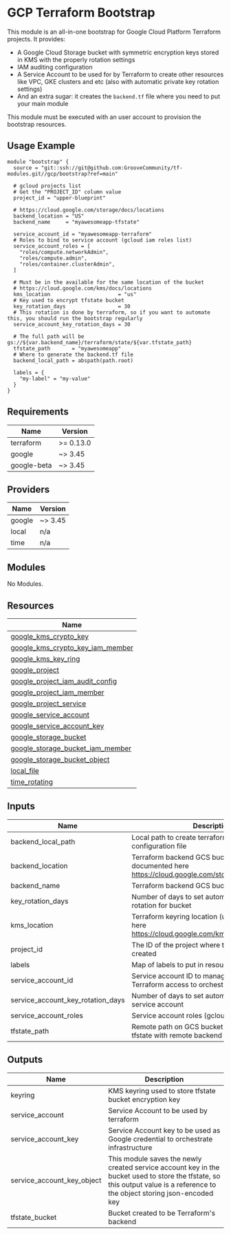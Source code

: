# GCP Terraform Bootstrap

This module is an all-in-one bootstrap for Google Cloud Platform Terraform projects. It provides:

- A Google Cloud Storage bucket with symmetric encryption keys stored in KMS with the properly rotation settings
- IAM auditing configuration
- A Service Account to be used for by Terraform to create other resources like VPC, GKE clusters and etc (also with automatic private key rotation settings)
- And an extra sugar: it creates the `backend.tf` file where you need to put your main module

This module must be executed with an user account to provision the bootstrap resources.

## Usage Example

```hcl
module "bootstrap" {
  source = "git::ssh://git@github.com:GrooveCommunity/tf-modules.git//gcp/bootstrap?ref=main"
  
  # gcloud projects list
  # Get the "PROJECT_ID" column value
  project_id = "upper-blueprint"
  
  # https://cloud.google.com/storage/docs/locations
  backend_location = "US"
  backend_name     = "myawesomeapp-tfstate"

  service_account_id = "myawesomeapp-terraform"
  # Roles to bind to service account (gcloud iam roles list)
  service_account_roles = [
    "roles/compute.networkAdmin",
    "roles/compute.admin",
    "roles/container.clusterAdmin",
  ]
  
  # Must be in the available for the same location of the bucket
  # https://cloud.google.com/kms/docs/locations
  kms_location                      = "us"
  # Key used to encrypt tfstate bucket
  key_rotation_days                 = 30
  # This rotation is done by terraform, so if you want to automate this, you should run the bootstrap regularly
  service_account_key_rotation_days = 30
  
  # The full path will be gs://${var.backend_name}/terraform/state/${var.tfstate_path}
  tfstate_path       = "myawesomeapp"
  # Where to generate the backend.tf file
  backend_local_path = abspath(path.root)

  labels = {
    "my-label" = "my-value"
  }
}
```

## Requirements

| Name        | Version   |
| ----------- | --------- |
| terraform   | >= 0.13.0 |
| google      | ~> 3.45   |
| google-beta | ~> 3.45   |

## Providers

| Name   | Version |
| ------ | ------- |
| google | ~> 3.45 |
| local  | n/a     |
| time   | n/a     |

## Modules

No Modules.

## Resources

| Name                                                                                                                                         |
| -------------------------------------------------------------------------------------------------------------------------------------------- |
| [google_kms_crypto_key](https://registry.terraform.io/providers/hashicorp/google/latest/docs/resources/kms_crypto_key)                       |
| [google_kms_crypto_key_iam_member](https://registry.terraform.io/providers/hashicorp/google/latest/docs/resources/kms_crypto_key_iam_member) |
| [google_kms_key_ring](https://registry.terraform.io/providers/hashicorp/google/latest/docs/resources/kms_key_ring)                           |
| [google_project](https://registry.terraform.io/providers/hashicorp/google/latest/docs/data-sources/project)                                  |
| [google_project_iam_audit_config](https://registry.terraform.io/providers/hashicorp/google/latest/docs/resources/project_iam_audit_config)   |
| [google_project_iam_member](https://registry.terraform.io/providers/hashicorp/google/latest/docs/resources/project_iam_member)               |
| [google_project_service](https://registry.terraform.io/providers/hashicorp/google/latest/docs/resources/project_service)                     |
| [google_service_account](https://registry.terraform.io/providers/hashicorp/google/latest/docs/resources/service_account)                     |
| [google_service_account_key](https://registry.terraform.io/providers/hashicorp/google/latest/docs/resources/service_account_key)             |
| [google_storage_bucket](https://registry.terraform.io/providers/hashicorp/google/latest/docs/resources/storage_bucket)                       |
| [google_storage_bucket_iam_member](https://registry.terraform.io/providers/hashicorp/google/latest/docs/resources/storage_bucket_iam_member) |
| [google_storage_bucket_object](https://registry.terraform.io/providers/hashicorp/google/latest/docs/resources/storage_bucket_object)         |
| [local_file](https://registry.terraform.io/providers/hashicorp/local/latest/docs/resources/file)                                             |
| [time_rotating](https://registry.terraform.io/providers/hashicorp/time/latest/docs/resources/rotating)                                       |

## Inputs

| Name                                  | Description                                                                                            | Type           | Default | Required |
| ------------------------------------- | ------------------------------------------------------------------------------------------------------ | -------------- | ------- | :------: |
| backend\_local\_path                  | Local path to create terraform backend configuration file                                              | `string`       | n/a     |   yes    |
| backend\_location                     | Terraform backend GCS bucket (use one documented here https://cloud.google.com/storage/docs/locations) | `string`       | `"US"`  |    no    |
| backend\_name                         | Terraform backend GCS bucket name                                                                      | `string`       | n/a     |   yes    |
| key\_rotation\_days                   | Number of days to set automatic encryption key rotation for bucket                                     | `number`       | `15`    |    no    |
| kms\_location                         | Terraform keyring location (use one documented here https://cloud.google.com/kms/docs/locations)       | `string`       | `"us"`  |    no    |
| project\_id                           | The ID of the project where this VPC will be created                                                   | `string`       | n/a     |   yes    |
| labels                                | Map of labels to put in resources                                                                      | `map(string)`  | `{}`    |    no    |
| service\_account\_id                  | Service account ID to manage tfstate and provide Terraform access to orchestrate resources             | `string`       | n/a     |   yes    |
| service\_account\_key\_rotation\_days | Number of days to set automatic key rotation for service account                                       | `number`       | `30`    |    no    |
| service\_account\_roles               | Service account roles (gcloud iam roles list)                                                          | `list(string)` | n/a     |   yes    |
| tfstate\_path                         | Remote path on GCS bucket to put terraform tfstate with remote backend                                 | `string`       | n/a     |   yes    |

## Outputs

| Name                          | Description                                                                                                                                                                 |
| ----------------------------- | --------------------------------------------------------------------------------------------------------------------------------------------------------------------------- |
| keyring                       | KMS keyring used to store tfstate bucket encryption key                                                                                                                     |
| service\_account              | Service Account to be used by terraform                                                                                                                                     |
| service\_account\_key         | Service Account key to be used as Google credential to orchestrate infrastructure                                                                                           |
| service\_account\_key\_object | This module saves the newly created service account key in the bucket used to store the tfstate, so this output value is a reference to the object storing json-encoded key |
| tfstate\_bucket               | Bucket created to be Terraform's backend                                                                                                                                    |
